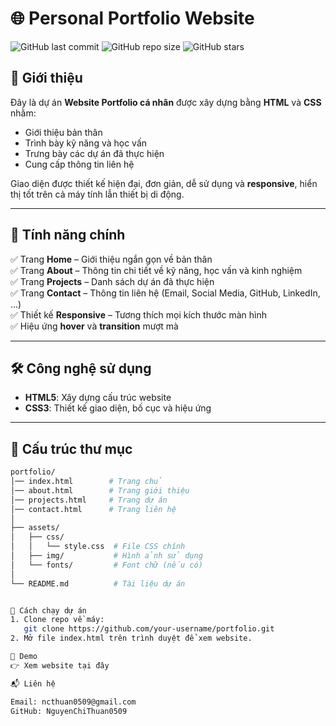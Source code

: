 # 🌐 Personal Portfolio Website

![GitHub last commit](https://img.shields.io/github/last-commit/your-username/portfolio)
![GitHub repo size](https://img.shields.io/github/repo-size/your-username/portfolio)
![GitHub stars](https://img.shields.io/github/stars/your-username/portfolio?style=social)

## 📌 Giới thiệu
Đây là dự án **Website Portfolio cá nhân** được xây dựng bằng **HTML** và **CSS** nhằm:
- Giới thiệu bản thân  
- Trình bày kỹ năng và học vấn  
- Trưng bày các dự án đã thực hiện  
- Cung cấp thông tin liên hệ  

Giao diện được thiết kế hiện đại, đơn giản, dễ sử dụng và **responsive**, hiển thị tốt trên cả máy tính lẫn thiết bị di động.

---

## 🚀 Tính năng chính
✅ Trang **Home** – Giới thiệu ngắn gọn về bản thân  
✅ Trang **About** – Thông tin chi tiết về kỹ năng, học vấn và kinh nghiệm  
✅ Trang **Projects** – Danh sách dự án đã thực hiện  
✅ Trang **Contact** – Thông tin liên hệ (Email, Social Media, GitHub, LinkedIn, …)  
✅ Thiết kế **Responsive** – Tương thích mọi kích thước màn hình  
✅ Hiệu ứng **hover** và **transition** mượt mà  

---

## 🛠️ Công nghệ sử dụng
- **HTML5**: Xây dựng cấu trúc website  
- **CSS3**: Thiết kế giao diện, bố cục và hiệu ứng  

---

## 📂 Cấu trúc thư mục
```bash
portfolio/
│── index.html        # Trang chủ
│── about.html        # Trang giới thiệu
│── projects.html     # Trang dự án
│── contact.html      # Trang liên hệ
│
├── assets/
│   ├── css/
│   │   └── style.css  # File CSS chính
│   ├── img/           # Hình ảnh sử dụng
│   └── fonts/         # Font chữ (nếu có)
│
└── README.md          # Tài liệu dự án


📖 Cách chạy dự án
1. Clone repo về máy:
   git clone https://github.com/your-username/portfolio.git
2. Mở file index.html trên trình duyệt để xem website.

📸 Demo
👉 Xem website tại đây

📬 Liên hệ

Email: ncthuan0509@gmail.com
GitHub: NguyenChiThuan0509
